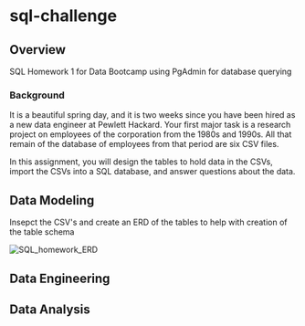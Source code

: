 # sql-challenge

## Overview
SQL Homework 1 for Data Bootcamp using PgAdmin for database querying 

### Background 
It is a beautiful spring day, and it is two weeks since you have been hired as a new data engineer at Pewlett Hackard. Your first major task is a research project on employees of the corporation from the 1980s and 1990s. All that remain of the database of employees from that period are six CSV files.

In this assignment, you will design the tables to hold data in the CSVs, import the CSVs into a SQL database, and answer questions about the data. 

## Data Modeling 
Insepct the CSV's and create an ERD of the tables to help with creation of the table schema

![SQL_homework_ERD](ERD.png)


## Data Engineering







## Data Analysis




